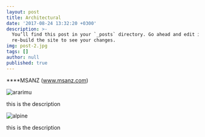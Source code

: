 ```yaml
---
layout: post
title: Architectural
date: '2017-08-24 13:32:20 +0300'
description: >-
  You’ll find this post in your `_posts` directory. Go ahead and edit it and
  re-build the site to see your changes.
img: post-2.jpg
tags: []
author: null
published: true
---
```

****MSANZ (www.msanz.com)

![ararimu]({{site.baseurl}}/assets/img/ararimu_1.jpg)

this is the description

![alpine]({{site.baseurl}}/assets/img/alpine.jpg)

this is the description

[jekyll-docs]: https://jekyllrb.com/docs/home
[jekyll-gh]:   https://github.com/jekyll/jekyll
[jekyll-talk]: https://talk.jekyllrb.com/
